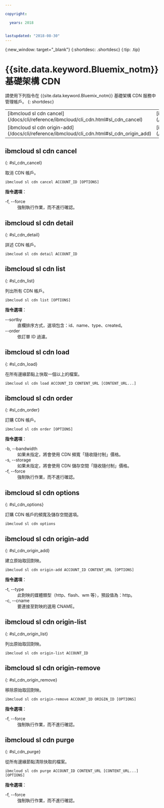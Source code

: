 ```yaml
---

copyright:

  years: 2018


lastupdated: "2018-08-30"
---
```


{:new_window: target="_blank"}
{:shortdesc: .shortdesc}
{:tip: .tip}

# {{site.data.keyword.Bluemix_notm}} 基礎架構 CDN

請使用下列指令在 {{site.data.keyword.Bluemix_notm}} 基礎架構 CDN 服務中管理帳戶。
{: shortdesc}

<table summary="按字母順序排序的 {{site.data.keyword.Bluemix_notm}} 基礎架構 CDN 指令，其鏈結提供指令的相關資訊">
 <thead>
 </thead>
 <tbody>
 <tr>
  <td>[ibmcloud sl cdn cancel](/docs/cli/reference/ibmcloud/cli_cdn.html#sl_cdn_cancel)</td>
  <td>[ibmcloud sl cdn detail](/docs/cli/reference/ibmcloud/cli_cdn.html#sl_cdn_detail)</td>
  <td>[ibmcloud sl cdn list](/docs/cli/reference/ibmcloud/cli_cdn.html#sl_cdn_list)</td>
  <td>[ibmcloud sl cdn load](/docs/cli/reference/ibmcloud/cli_cdn.html#sl_cdn_load)</td>
  <td>[ibmcloud sl cdn order](/docs/cli/reference/ibmcloud/cli_cdn.html#sl_cdn_order)</td>
  <td>[ibmcloud sl cdn options
](/docs/cli/reference/ibmcloud/cli_cdn.html#sl_cdn_options)</td>
   </tr>
 <tr>
  <td>[ibmcloud sl cdn origin-add](/docs/cli/reference/ibmcloud/cli_cdn.html#sl_cdn_origin_add)</td>
  <td>[ibmcloud sl cdn origin-list](/docs/cli/reference/ibmcloud/cli_cdn.html#sl_cdn_origin_list)</td>
  <td>[ibmcloud sl cdn origin-remove](/docs/cli/reference/ibmcloud/cli_cdn.html#sl_cdn_origin_remove)</td>
  <td>[ibmcloud sl cdn purge](/docs/cli/reference/ibmcloud/cli_cdn.html#sl_cdn_purge)</td>
  </tr>
   </tbody>
 </table>

 ## ibmcloud sl cdn cancel
{: #sl_cdn_cancel}

取消 CDN 帳戶。
```
ibmcloud sl cdn cancel ACCOUNT_ID [OPTIONS]
```

<strong>指令選項</strong>：
<dl>
<dt>-f, --force</dt>
<dd>強制執行作業，而不進行確認。</dd>
</dl>

## ibmcloud sl cdn detail
{: #sl_cdn_detail}

詳述 CDN 帳戶。
```
ibmcloud sl cdn detail ACCOUNT_ID
```

## ibmcloud sl cdn list
{: #sl_cdn_list}

列出所有 CDN 帳戶。
```
ibmcloud sl cdn list [OPTIONS]
```

<strong>指令選項</strong>：
<dl>
<dt>--sortby</dt>
<dd>直欄排序方式，選項包含：id、name、type、created。</dd>
<dt>--order</dt>
<dd>依訂單 ID 過濾。</dd>
</dl>

## ibmcloud sl cdn load
{: #sl_cdn_load}

在所有邊緣節點上快取一個以上的檔案。
```
ibmcloud sl cdn load ACCOUNT_ID CONTENT_URL [CONTENT_URL...]
```

## ibmcloud sl cdn order
{: #sl_cdn_order}

訂購 CDN 帳戶。
```
ibmcloud sl cdn order [OPTIONS]
```

<strong>指令選項</strong>：
<dl>
<dt>-b, --bandwidth</dt>
<dd>如果未指定，將會使用 CDN 頻寬「隨收隨付制」價格。</dd>
<dt>-s, --storage</dt>
<dd>如果未指定，將會使用 CDN 儲存空間「隨收隨付制」價格。</dd>
<dt>-f, --force</dt>
<dd>強制執行作業，而不進行確認。</dd>
</dl>

## ibmcloud sl cdn options
{: #sl_cdn_options}

訂購 CDN 帳戶的頻寬及儲存空間選項。
```
ibmcloud sl cdn options
```

## ibmcloud sl cdn origin-add
{: #sl_cdn_origin_add}

建立原始取回對映。
```
ibmcloud sl cdn origin-add ACCOUNT_ID CONTENT_URL [OPTIONS]
```

<strong>指令選項</strong>：
<dl>
<dt>-t, --type</dt>
<dd>此對映的媒體類型（http、flash、wm 等），預設值為：http。</dd>
<dt>-c, --cname</dt>
<dd>要連接至對映的選用 CNAME。</dd>
</dl>

## ibmcloud sl cdn origin-list
{: #sl_cdn_origin_list}

列出原始取回對映。
```
ibmcloud sl cdn origin-list ACCOUNT_ID
```

## ibmcloud sl cdn origin-remove
{: #sl_cdn_origin_remove}

移除原始取回對映。
```
ibmcloud sl cdn origin-remove ACCOUNT_ID ORIGIN_ID [OPTIONS]
```

<strong>指令選項</strong>：
<dl>
<dt>-f, --force</dt>
<dd>強制執行作業，而不進行確認。</dd>
</dl>

## ibmcloud sl cdn purge
{: #sl_cdn_purge}

從所有邊緣節點清除快取的檔案。
```
ibmcloud sl cdn purge ACCOUNT_ID CONTENT_URL [CONTENT_URL...] [OPTIONS]
```

<strong>指令選項</strong>：
<dl>
<dt>-f, --force</dt>
<dd>強制執行作業，而不進行確認。</dd>
</dl>
